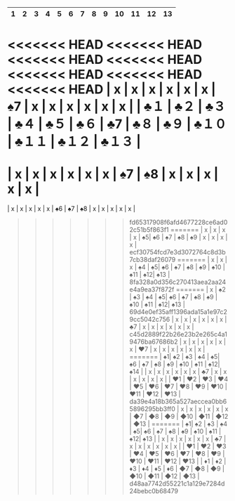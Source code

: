 | 1 | 2 | 3 | 4 | 5 | 6 | 7 | 8 | 9 | 10 | 11 | 12 | 13 |
| - | - | - | - | - | - | - | - | - | - | - | - | - |
<<<<<<< HEAD
<<<<<<< HEAD
<<<<<<< HEAD
<<<<<<< HEAD
<<<<<<< HEAD
<<<<<<< HEAD
<<<<<<< HEAD
| x | x | x | x | x | x | ♠7 | x | x | x | x | x | x |
| ♣１ | ♣２ | ♣３ | ♣４ | ♣５ | ♣６ | ♣7 | ♣８ | ♣９ | ♣１０ | ♣１１ | ♣１２ | ♣１３ |
=======
| x | x | x | x | x | x | ♠7 | ♠8 | x | x | x | x | x |
=======
| x | x | x | x | x | ♠6 | ♠7 | ♠8 | x | x | x | x | x |
>>>>>>> fd65317908f6afd4677228ce6ad02c51b5f863f1
=======
| x | x | x | x | ♠5| ♠6 | ♠7 | ♠8 | ♠9 | x | x | x | x |
>>>>>>> ecf30754fcd7e3d3072764c8d3b7cb38daf26079
=======
| x | x | x | ♠4 | ♠5| ♠6 | ♠7 | ♠8 | ♠9 | ♠10 | ♠11 | ♠12| ♠13 |
>>>>>>> 8fa328a0d356c270413aea2aa24e4a9ea37f872f
=======
| x | ♠2 | ♠3 | ♠4 | ♠5| ♠6 | ♠7 | ♠8 | ♠9 | ♠10 | ♠11 | ♠12| ♠13 |
>>>>>>> 69d4e0ef35aff1396ada15a1e97c29cc5042c756
| x | x | x | x | x | x | ♣7 | x | x | x | x | x | x |
>>>>>>> c45d2889f22b26e23b2e265c4a19476ba67686b2
| x | x | x | x | x | x | ♥7 | x | x | x | x | x | x |
=======
| ♠1| ♠2 | ♠3 | ♠4 | ♠5| ♠6 | ♠7 | ♠8 | ♠9 | ♠10 | ♠11 | ♠12| ♠14 |
| x | x | x | x | x | x | ♣7 | x | x | x | x | x | x |
| ♥1 | ♥2 | ♥3 | ♥4 | ♥5 | ♥6 | ♥7 | ♥8 | ♥9 | ♥10 | ♥11 | ♥12 | ♥13 |
>>>>>>> da39e4a18b365a527aeccea0bb65896295bb3ff0
| x | x | x | x | x | x | ◆7 | ◆8 | ◆9 | ◆10 | ◆11 | ◆12 | ◆13 |
=======
| ♠1| ♠2 | ♠3 | ♠4 | ♠5| ♠6 | ♠7 | ♠8 | ♠9 | ♠10 | ♠11 | ♠12| ♠13 |
| x | x | x | x | x | x | ♣7 | x | x | x | x | x | x |
| ♥1 | ♥2 | ♥3 | ♥4 | ♥5 | ♥6 | ♥7 | ♥8 | ♥9 | ♥10 | ♥11 | ♥12 | ♥13 |
| ♦︎1 | ♦︎2 | ♦︎3 | ♦︎4 | ♦︎5 | ♦︎6 | ◆7 | ◆8 | ◆9 | ◆10 | ◆11 | ◆12 | ◆13 |
>>>>>>> d48aa7742d55221c1a129e7284d24bebc0b68479
